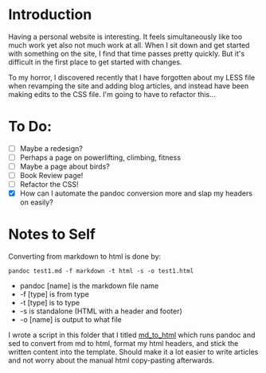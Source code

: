 # Introduction

Having a personal website is interesting. It feels simultaneously like too much work yet also not much work at all. When I sit down and get started with something on the site, I find that time passes pretty quickly. But it's difficult in the first place to get started with changes. 

To my horror, I discovered recently that I have forgotten about my LESS file when revamping the site and adding blog articles, and instead have been making edits to the CSS file. I'm going to have to refactor this...

# To Do:
* [ ] Maybe a redesign? 
* [ ] Perhaps a page on powerlifting, climbing, fitness
* [ ] Maybe a page about birds?
* [ ] Book Review page!
* [ ] Refactor the CSS!
* [x] How can I automate the pandoc conversion more and slap my headers on easily?

# Notes to Self

Converting from markdown to html is done by:

`pandoc test1.md -f markdown -t html -s -o test1.html`

- pandoc [name] is the markdown file name
- -f [type] is from type
- -t [type] is to type
- -s is standalone (HTML with a header and footer)
- -o [name] is output to what file

I wrote a script in this folder that I titled [md_to_html](md_to_html.sh) which runs pandoc and sed to convert from md to html, format my html headers, and stick the written content into the template. Should make it a lot easier to write articles and not worry about the manual html copy-pasting afterwards. 